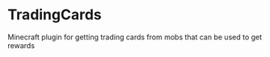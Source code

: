# TradingCards
Minecraft plugin for getting trading cards from mobs that can be used to get rewards
